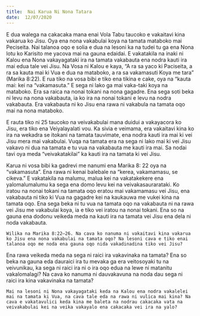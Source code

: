 ```yaml
---
title:  Nai Karua Ni Nona Tatara
date:  12/07/2020
---
```


E dua walega na cakacaka mana enai Vola Tabu taucoko e vakaitavi kina vakarua ko Jisu. Oya ena nona vakabulai koya na tamata mataboko mai Peciseita. Nai talanoa oqo e solia e dua na lesoni ka na tudei tu ga ena Nona lotu ko Karisito me yacova mai na gauna edaidai. E vakatakila na inaki ni Kalou ena Nona vakayagataki ira na tamata vakabauta ena nodra kauti ira mai edua tale vei Jisu. Na Vosa ni Kalou e kaya, “A ra sa yaco ki Paciseita, a ra sa kauta mai ki Vua e dua na mataboko, a ra sa vakamasuti Koya me tara” (Marika 8:22). E rua tiko na vosa bibi e tiko ena tikina e cake, oya na “kauta mai: kei na “vakamasuta.” E sega ni lako ga mai vaka-taki koya na mataboko. Era sa raica na nonai tokani na nona gagadre. Ena sega soti beka ni levu na nona vakabauta, ia ko ira na nonai tokani e levu na nodra vakabauta. Era vakabauta ni ko Jisu ena rawa ni vakabula na tamata oqo mai na nona mataboko.

E rauta tiko ni 25 taucoko na veivakabulai mana duidui a vakayacora ko Jisu, era tiko ena Veiyalayalati vou. Ka sivia e veimama, era vakaitavi kina ko ira na wekadra se itokani na tamata tauvimate, ena nodra kauti ira mai ki vei Jisu mera mai vakabulai. Vuqa na tamata era na sega ni lako mai ki vei Jisu vakavo ni dua na tamata e tu vua na vakabauta me kauti ira mai. Sa nodai tavi oya meda “veivakatakilai” ka kauti ira na tamata ki vei Jisu.

Karua ni vosa bibi ka gadrevi me nanumi ena Marika 8: 22 oya na “vakamasuta”. Ena rawa ni kenai balebale na “kerea, vakamamasu, se cikeva.” E vakatakila na malumu, malua kei na vakatakekere ena yalomalumalumu ka sega ena domo levu kei na veivakasaurarataki. Ko iratou na nonai tokani na tamata oqo eratou mai vakamamasu vei Jisu, ena vakabauta ni tiko ki Vua na gagadre kei na kaukauwa me vukei kina na tamata oqo. Ena sega beka ni tu vua na tamata oqo na vakabauta ni na rawa vei Jisu me vakabulai koya, ia e tiko vei iratou na nonai tokani. Ena so na gauna ena dodonu veikeda meda na kauti ira na tamata vei Jisu ena dela ni noda vakabauta.

`Wilika na Marika 8:22–26. Na cava ko nanuma ni vakaitavi kina vakarua ko Jisu ena nona vakabulai na tamata oqo? Na lesoni cava e tiko enai talanoa oqo me noda ena gauna oqo nida vakadinadina tiko vei Jisu?`

Ena rawa veikeda meda na sega ni raici ira vakavinaka na tamata? Ena so beka na gauna eda dauraici ira tu mevaka ga era veitosoyaki tu na veivunikau, ka sega ni raici ira ni o ira oqo edua na lewe ni matanitu vakalomalagi? Na cava ko nanuma ni dauvakavuna na noda dau sega ni raici ira kina vakavinaka na tamata?

`Mai na lesoni ni Nona vakayagataki keda na Kalou ena nodra vakalelei mai na tamata ki Vua, na cava tale eda na rawa ni vulica mai kina? Na cava e vakatavulici keda kina me baleta na nodrau cakacaka vata na veivakabulai kei na veika vakayalo ena cakacaka vei ira na yalo?`